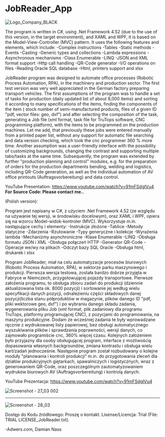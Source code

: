 # JobReader_App
![Logo_Company_BLACK](https://user-images.githubusercontent.com/55595642/160285369-acdd2126-5d1e-45bd-bd4b-449a61f44346.png)


  The program is written in C#, using .Net Framework 4.52 (due to the use of this version, in the target environment), and XAML and WPF, it is based on the Model-View-Controller (MVC) pattern.
It uses the following features and elements, which include:
-Complex instructions
-Tables
-Static methods
-Events
-Casting
-Generic types and collections
-Lambda expressions
-Asynchronous mechanisms
-Class Enumerable
-LINQ
-JSON and XML format support
-Http call handling
-QR-Code generator
-I/O operations on files
-Reading Oracle SQL database
-Html, printers support and xlsx

  JobReader program was designed to automate office processes (Robotic Process Automation, RPA), in the machinery and production sector. The first test version was very well appreciated in the German factory preparing transport vehicles. The first assumptions of the program was to handle a set of tasks for production (daily updated list of about 8,000 items) and sorting it according to many specifications of the items, finding the components of the item ( stock number of semi-manufactured products, files of a given ID "pdf, vector files: geo, dxf") and after selecting the composition of the task, generating a Job file (xml format, task file for TruTops software, CNC programming platform), with the items to be programmed on the production machines. Let me add, that previously these jobs were entered manually from a printed paper list, without any support for automatic file searching and data version checking, which took the cnc programmer 360 % more time. Another assumption was a user-friendly interface with the possibility of customizing backgrounds, changing the contrast and supporting multiple tabs/tasks at the same time. Subsequently, the program was extended by further "production planning and control" modules, e.g. for the preparation of orders for the production departments bending, welding and logistics, including QR-Code generation, as well as the individual automation of AV office printouts (Auftragsvorbereitung) and data control. 

YouTube Presentation: https://www.youtube.com/watch?v=91mFSdgIVu4
<b>For Source Code: Please contact me..</b>

(Polish version):

  Program jest napisany w C#, z użyciem .Net Framework 4.52 (ze względu na używanie tej wersji, w środowisku docelowym), oraz XAML i WPF, opiera się na wzorcu Model-widok-kontroler (MVC).
Wykorzystuje m.in. następujące cechy i elementy:
-Instrukcje złożone
-Tablice
-Metody statyczne
-Zdarzenia
-Rzutowanie
-Typy generyczne i kolekcje
-Wyrażenia lambda
-Mechanizmy asynchroniczne
-Klase Enumerable
-LINQ
-Obsługa formatu JSON i XML
-Obsługa połączeń HTTP
-Generator QR-Code
-Operacje we/wy na plikach
-Odczyt bazy SQL Oracle
-Obsługa html, drukarek i xlsx

  Program JobReader, miał na celu automatyzacje procesów biurowych (Robotic Process Automation, RPA), w sektorze parku maszynowego i produkcji. Pierwsza wersja testowa, została bardzo dobrze przyjęta w Fabryce w Niemczech, przygotowującej pojazdy transportowe. Pierwsze założenia programu, to obsługa zbioru zadań do produkcji (dziennie aktualizowana lista ok. 8000 pozycji) i sortowanie jej według wielu specyfikacji danych pozycji, odnalezieniu części składowych danej pozycji(liczba stanu półproduktów w magazynie, plików danego ID "pdf, pliki wektorowe geo, dxf") i po wybraniu danego składu zadania, wygenerowania pliku Job (xml format, plik zadaniowy dla programu TruTops, platformy programującej CNC), z pozycjami do programowania, na maszyny produkcyjne. Dodam że wcześniej zadania te były wprowadzane ręcznie z wydrukowanej listy papierowej, bez obsługi automatycznego wyszukiwania plików i sprawdzania poprawności, wersji danych, co zajmowało programiście cnc, 360% więcej czasu. Kolejnych założeniem było przyjazny dla osoby obsługującej program, interface z możliwością dopasowania własnych backgroundów, zmiana kontrastu i obsługa wielu kart/zadań jednocześnie. Następnie program został rozbudowany o kolejne moduły "planowania i kontroli produkcji" m.in. do przygotowania zleceń dla działów produkcyjnych giętarkach, spawalniczych i logistycznych, wraz z generowaniem QR-Code, oraz poszczególnym zautomatyzowaniem wydruków biurowych AV (Auftragsvorbereitung) i kontrolą danych. 
 
YouTube Prezentacja: https://www.youtube.com/watch?v=91mFSdgIVu4

![Screenshot - 27_03 002](https://user-images.githubusercontent.com/55595642/160285626-b25b165f-0f54-4c54-80d2-3da3a28e9190.png)

****************************************************************************************************************************************

![Screenshot - 28_03](https://user-images.githubusercontent.com/55595642/160404702-6e08bdf2-f707-4418-88db-133ac7304749.png)

Dostęp do Kodu źródłowego: Proszę o kontakt.
Lisense/Licencja: Trial (File: TRIAL LICENSE_JobReader.txt).

-Adwers.com, Damian Nass
